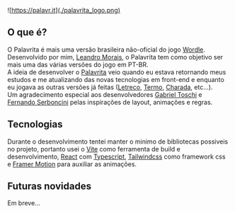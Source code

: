 ![https://palavr.it](./palavrita_logo.png)

## O que é?

O Palavrita é mais uma versão brasileira não-oficial do jogo [Wordle](https://www.nytimes.com/games/wordle/index.html).
Desenvolvido por mim, [Leandro Morais](https://github.com/lercokit), o Palavrita tem como objetivo ser mais uma das várias versões do jogo em PT-BR.\
A ideia de desenvolver o [Palavrita](https://palavr.it) veio quando eu estava retornando meus estudos e me atualizando das novas tecnologias em front-end e enquanto eu jogava as outras versões já feitas ([Letreco](https://www.gabtoschi.com/letreco/), [Termo](https://term.ooo/), [Charada](https://charada.vercel.app/), etc...).\
Um agradecimento especial aos desenvolvedores [Gabriel Toschi](https://gabtoschi.com/) e [Fernando Serboncini](https://fserb.com/) pelas inspirações de layout, animações e regras.

## Tecnologias

Durante o desenvolvimento tentei manter o minimo de bibliotecas possiveis no projeto, portanto usei o [Vite](https://vitejs.dev/) como ferramenta de build e desenvolvimento, [React](https://react.dev/) com [Typescript](https://www.typescriptlang.org/), [Tailwindcss](https://tailwindcss.com/) como framework css e [Framer Motion](https://www.framer.com/motion/) para auxiliar as animações.

## Futuras novidades

Em breve...
